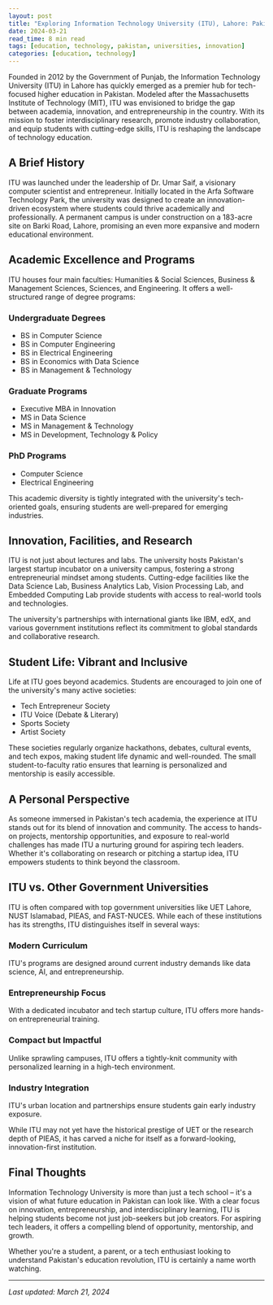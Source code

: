 ```yaml
---
layout: post
title: "Exploring Information Technology University (ITU), Lahore: Pakistan's Rising Tech Beacon"
date: 2024-03-21
read_time: 8 min read
tags: [education, technology, pakistan, universities, innovation]
categories: [education, technology]
---
```


Founded in 2012 by the Government of Punjab, the Information Technology University (ITU) in Lahore has quickly emerged as a premier hub for tech-focused higher education in Pakistan. Modeled after the Massachusetts Institute of Technology (MIT), ITU was envisioned to bridge the gap between academia, innovation, and entrepreneurship in the country. With its mission to foster interdisciplinary research, promote industry collaboration, and equip students with cutting-edge skills, ITU is reshaping the landscape of technology education.

## A Brief History

ITU was launched under the leadership of Dr. Umar Saif, a visionary computer scientist and entrepreneur. Initially located in the Arfa Software Technology Park, the university was designed to create an innovation-driven ecosystem where students could thrive academically and professionally. A permanent campus is under construction on a 183-acre site on Barki Road, Lahore, promising an even more expansive and modern educational environment.

## Academic Excellence and Programs

ITU houses four main faculties: Humanities & Social Sciences, Business & Management Sciences, Sciences, and Engineering. It offers a well-structured range of degree programs:

### Undergraduate Degrees
- BS in Computer Science
- BS in Computer Engineering
- BS in Electrical Engineering
- BS in Economics with Data Science
- BS in Management & Technology

### Graduate Programs
- Executive MBA in Innovation
- MS in Data Science
- MS in Management & Technology
- MS in Development, Technology & Policy

### PhD Programs
- Computer Science
- Electrical Engineering

This academic diversity is tightly integrated with the university's tech-oriented goals, ensuring students are well-prepared for emerging industries.

## Innovation, Facilities, and Research

ITU is not just about lectures and labs. The university hosts Pakistan's largest startup incubator on a university campus, fostering a strong entrepreneurial mindset among students. Cutting-edge facilities like the Data Science Lab, Business Analytics Lab, Vision Processing Lab, and Embedded Computing Lab provide students with access to real-world tools and technologies.

The university's partnerships with international giants like IBM, edX, and various government institutions reflect its commitment to global standards and collaborative research.

## Student Life: Vibrant and Inclusive

Life at ITU goes beyond academics. Students are encouraged to join one of the university's many active societies:

- Tech Entrepreneur Society
- ITU Voice (Debate & Literary)
- Sports Society
- Artist Society

These societies regularly organize hackathons, debates, cultural events, and tech expos, making student life dynamic and well-rounded. The small student-to-faculty ratio ensures that learning is personalized and mentorship is easily accessible.

## A Personal Perspective

As someone immersed in Pakistan's tech academia, the experience at ITU stands out for its blend of innovation and community. The access to hands-on projects, mentorship opportunities, and exposure to real-world challenges has made ITU a nurturing ground for aspiring tech leaders. Whether it's collaborating on research or pitching a startup idea, ITU empowers students to think beyond the classroom.

## ITU vs. Other Government Universities

ITU is often compared with top government universities like UET Lahore, NUST Islamabad, PIEAS, and FAST-NUCES. While each of these institutions has its strengths, ITU distinguishes itself in several ways:

### Modern Curriculum
ITU's programs are designed around current industry demands like data science, AI, and entrepreneurship.

### Entrepreneurship Focus
With a dedicated incubator and tech startup culture, ITU offers more hands-on entrepreneurial training.

### Compact but Impactful
Unlike sprawling campuses, ITU offers a tightly-knit community with personalized learning in a high-tech environment.

### Industry Integration
ITU's urban location and partnerships ensure students gain early industry exposure.

While ITU may not yet have the historical prestige of UET or the research depth of PIEAS, it has carved a niche for itself as a forward-looking, innovation-first institution.

## Final Thoughts

Information Technology University is more than just a tech school – it's a vision of what future education in Pakistan can look like. With a clear focus on innovation, entrepreneurship, and interdisciplinary learning, ITU is helping students become not just job-seekers but job creators. For aspiring tech leaders, it offers a compelling blend of opportunity, mentorship, and growth.

Whether you're a student, a parent, or a tech enthusiast looking to understand Pakistan's education revolution, ITU is certainly a name worth watching.

---

*Last updated: March 21, 2024* 